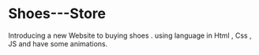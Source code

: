 # Shoes---Store
Introducing a new Website to buying shoes .
using language in Html , Css , JS and have some animations.
